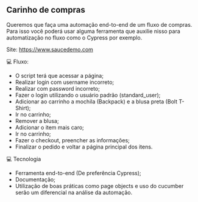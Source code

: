 ## Carinho de compras

Queremos que faça uma automação end-to-end de um fluxo de compras. Para isso você poderá usar alguma ferramenta que auxilie nisso para automatização no fluxo como o Cypress por exemplo.

Site: https://www.saucedemo.com

💻 Fluxo:
- O script terá que acessar a página;
- Realizar login com username incorreto;
- Realizar com password incorreto;
- Fazer o login utilizando o usuário padrão (standard_user);
- Adicionar ao carrinho a mochila (Backpack) e a blusa preta (Bolt T-Shirt);
- Ir no carrinho;
- Remover a blusa;
- Adicionar o item mais caro;
- Ir no carrinho;
- Fazer o checkout, preencher as informações;
- Finalizar o pedido e voltar a página principal dos itens.

💻 Tecnologia
- Ferramenta end-to-end (De preferência Cypress);
- Documentação;
- Utilização de boas práticas como page objects e uso do cucumber serão um 
diferencial na análise da automação.